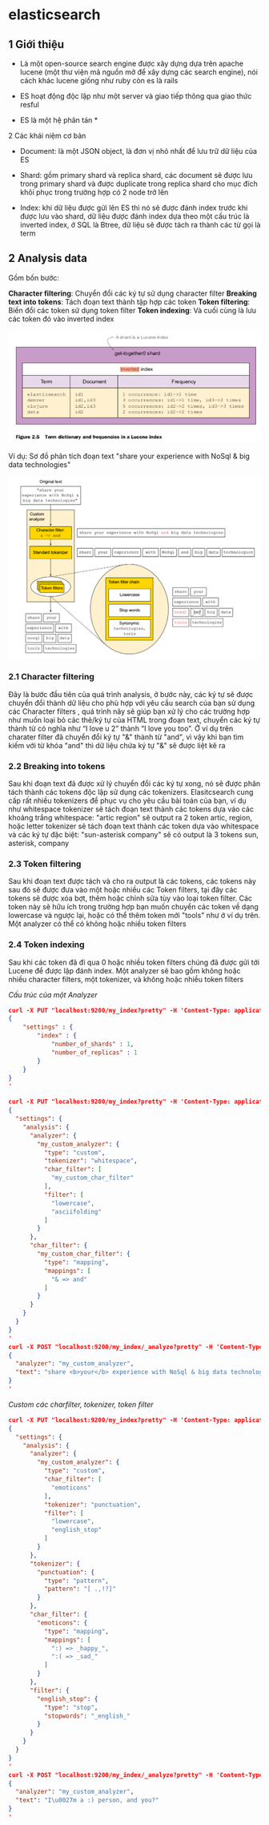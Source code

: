 # elasticsearch

## 1 Giới thiệu

- Là một open-source search engine được xây dựng dựa trên apache lucene (một thư viện mã nguồn mở để xây dựng các search engine), nói cách khác lucene giống như ruby còn es là rails

- ES hoạt động độc lập như một server và giao tiếp thông qua giao thức resful

- ES là một hệ phân tán *

2 Các khái niệm cơ bản

- Document: là một JSON object, là đơn vị nhỏ nhất để lưu trữ dữ liệu của ES

- Shard: gồm primary shard và replica shard, các document sẽ được lưu trong primary shard và được duplicate trong replica shard cho mục đích khôi phục trong trường hợp có 2 node trở lên

- Index: khi dữ liệu được gửi lên ES thì nó sẽ được đánh index trước khi được lưu vào shard, dữ liệu được đánh index dựa theo một cấu trúc là inverted index, ở SQL là Btree, dữ liệu sẽ được tách ra thành các từ gọi là term

## 2 Analysis data

Gồm bốn bước:

**Character filtering**: Chuyển đổi các ký tự sử dụng character filter
**Breaking text into tokens**: Tách đoạn text thành tập hợp các token
**Token filtering**: Biến đổi các token sử dụng token filter
**Token indexing**: Và cuối cùng là lưu các token đó vào inverted index

![inverted index](./images/inverted_index.png)

Ví dụ: Sơ đồ phân tích đoạn text "share your experience with NoSql & big data technologies"

![eg analysis](./images/eg_analysis.png)

### 2.1 Character filtering

Đây là bước đầu tiên của quá trình analysis, ở bước này, các ký tự sẽ được chuyển đổi thành dữ liệu cho phù hợp với yêu cầu search của bạn sử dụng các Character filters , quá trình nãy sẽ giúp bạn xử lý cho các trường hợp như muốn loại bỏ các thẻ/ký tự của HTML trong đoạn text, chuyển các ký tự thành từ có nghĩa như “I love u 2” thành “I love you too”. Ở ví dụ trên charater filter đã chuyển đổi ký tự "&" thành từ "and", vì vậy khi bạn tìm kiếm với từ khóa "and" thì dữ liệu chứa ký tự "&" sẽ được liệt kê ra

### 2.2 Breaking into tokens

Sau khi đoạn text đã được xử lý chuyển đổi các ký tự xong, nó sẽ được phân tách thành các tokens độc lập sử dụng các tokenizers. Elasitcsearch cung cấp rất nhiều tokenizers để phục vụ cho yêu cầu bài toán của bạn, ví dụ như whitespace tokenizer sẽ tách đoạn text thành các tokens dựa váo các khoảng trắng whitespace: "artic region" sẽ output ra 2 token artic, region, hoặc letter tokenizer sẽ tách đoạn text thành các token dựa vào whitespace và các ký tự đặc biệt: "sun-asterisk company" sẽ có output là 3 tokens sun, asterisk, company

### 2.3 Token filtering

Sau khi đoạn text được tách và cho ra output là các tokens, các tokens này sau đó sẽ được đưa vào một hoặc nhiều các Token filters, tại đây các tokens sẽ được xóa bợt, thêm hoặc chỉnh sửa tùy vào loại token filter. Các token này sẽ hữu ích trong trường hợp bạn muốn chuyển các token về dạng lowercase và ngược lại, hoặc có thể thêm token mới "tools" như ở ví dụ trên. Một analyzer có thể có không hoặc nhiều token filters

### 2.4 Token indexing

Sau khi các token đã đi qua 0 hoặc nhiều token filters chúng đã được gửi tới Lucene để được lập đánh index. Một analyzer sẽ bao gồm không hoặc nhiều character filters, một tokenizer, và không hoặc nhiều token filters

*Cấu trúc của một Analyzer*

```json
curl -X PUT "localhost:9200/my_index?pretty" -H 'Content-Type: application/json' -d'
{
    "settings" : {
        "index" : {
            "number_of_shards" : 1,
            "number_of_replicas" : 1
        }
    }
}
'
```

```json
curl -X PUT "localhost:9200/my_index?pretty" -H 'Content-Type: application/json' -d'
{
  "settings": {
    "analysis": {
      "analyzer": {
        "my_custom_analyzer": {
          "type": "custom",
          "tokenizer": "whitespace",
          "char_filter": [
            "my_custom_char_filter"
          ],
          "filter": [
            "lowercase",
            "asciifolding"
          ]
        }
      },
      "char_filter": {
        "my_custom_char_filter": {
          "type": "mapping",
          "mappings": [
            "& => and"
          ]
        }
      }
    }
  }
}
'
curl -X POST "localhost:9200/my_index/_analyze?pretty" -H 'Content-Type: application/json' -d'
{
  "analyzer": "my_custom_analyzer",
  "text": "share <b>your</b> experience with NoSql & big data technologies"
}
'
```

*Custom các charfilter, tokenizer, token filter*

```json
curl -X PUT "localhost:9200/my_index?pretty" -H 'Content-Type: application/json' -d'
{
  "settings": {
    "analysis": {
      "analyzer": {
        "my_custom_analyzer": {
          "type": "custom",
          "char_filter": [
            "emoticons"
          ],
          "tokenizer": "punctuation",
          "filter": [
            "lowercase",
            "english_stop"
          ]
        }
      },
      "tokenizer": {
        "punctuation": {
          "type": "pattern",
          "pattern": "[ .,!?]"
        }
      },
      "char_filter": {
        "emoticons": {
          "type": "mapping",
          "mappings": [
            ":) => _happy_",
            ":( => _sad_"
          ]
        }
      },
      "filter": {
        "english_stop": {
          "type": "stop",
          "stopwords": "_english_"
        }
      }
    }
  }
}
'
curl -X POST "localhost:9200/my_index/_analyze?pretty" -H 'Content-Type: application/json' -d'
{
  "analyzer": "my_custom_analyzer",
  "text": "I\u0027m a :) person, and you?"
}
'
```
